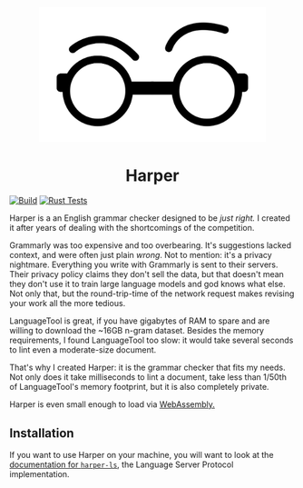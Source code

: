 <div id="header" align="center">
    <img src="logo.svg" width="400px" />
    <h1>Harper</h1>
</div>

[![Build](https://github.com/chilipepperhott/harper/actions/workflows/build.yml/badge.svg)](https://github.com/chilipepperhott/harper/actions/workflows/build.yml)
[![Rust Tests](https://github.com/chilipepperhott/harper/actions/workflows/rust-tests.yml/badge.svg)](https://github.com/chilipepperhott/harper/actions/workflows/rust-tests.yml)

Harper is a an English grammar checker designed to be _just right._
I created it after years of dealing with the shortcomings of the competition.

Grammarly was too expensive and too overbearing. 
It's suggestions lacked context, and were often just plain _wrong_.
Not to mention: it's a privacy nightmare.
Everything you write with Grammarly is sent to their servers.
Their privacy policy claims they don't sell the data, but that doesn't mean they don't use it to train large language models and god knows what else.
Not only that, but the round-trip-time of the network request makes revising your work all the more tedious.

LanguageTool is great, if you have gigabytes of RAM to spare and are willing to download the ~16GB n-gram dataset.
Besides the memory requirements, I found LanguageTool too slow: it would take several seconds to lint even a moderate-size document.

That's why I created Harper: it is the grammar checker that fits my needs.
Not only does it take milliseconds to lint a document, take less than 1/50th of LanguageTool's memory footprint, 
but it is also completely private.

Harper is even small enough to load via [WebAssembly.](https://harper.elijahpotter.dev)

## Installation

If you want to use Harper on your machine, you will want to look at the [documentation for
`harper-ls`](./harper-ls/README.md), the Language Server Protocol implementation.

